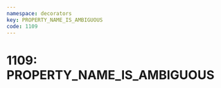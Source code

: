 ```yaml
---
namespace: decorators
key: PROPERTY_NAME_IS_AMBIGUOUS
code: 1109
---
```


# 1109: PROPERTY_NAME_IS_AMBIGUOUS
